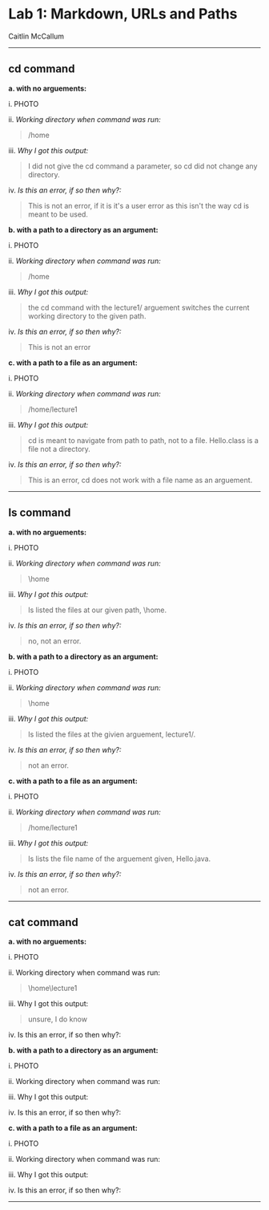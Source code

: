 # Lab 1: Markdown, URLs and Paths
Caitlin McCallum
___
## cd command
**a. with no arguements:**

i. PHOTO

ii. *Working directory when command was run:*
> /home

iii. *Why I got this output:*
> I did not give the cd command a parameter, so cd did not change any directory.

iv. *Is this an error, if so then why?:*
> This is not an error, if it is it's a user error as this isn't the way cd is meant to be used.

**b. with a path to a directory as an argument:**

i. PHOTO

ii. *Working directory when command was run:*
> /home

iii. *Why I got this output:*
> the cd command with the lecture1/ arguement switches the current working directory to the given path.

iv. *Is this an error, if so then why?:*
> This is not an error

**c. with a path to a file as an argument:**

i. PHOTO

ii. *Working directory when command was run:*
> /home/lecture1

iii. *Why I got this output:*
> cd is meant to navigate from path to path, not to a file. Hello.class is a file not a directory.

iv. *Is this an error, if so then why?:*
> This is an error, cd does not work with a file name as an arguement.
___
## ls command
**a. with no arguements:**

i. PHOTO

ii. *Working directory when command was run:*
> \home

iii. *Why I got this output:*
> ls listed the files at our given path, \home.

iv. *Is this an error, if so then why?:*
> no, not an error.

**b. with a path to a directory as an argument:**

i. PHOTO

ii. *Working directory when command was run:*
> \home

iii. *Why I got this output:*
> ls listed the files at the givien arguement, lecture1/.

iv. *Is this an error, if so then why?:*
> not an error.

**c. with a path to a file as an argument:**

i. PHOTO

ii. *Working directory when command was run:*
> /home/lecture1

iii. *Why I got this output:*
> ls lists the file name of the arguement given, Hello.java.

iv. *Is this an error, if so then why?:*
> not an error.
___
## cat command
**a. with no arguements:**

i. PHOTO

ii. Working directory when command was run:
> \home\lecture1

iii. Why I got this output:
> unsure, I do know 

iv. Is this an error, if so then why?:

**b. with a path to a directory as an argument:**

i. PHOTO

ii. Working directory when command was run:

iii. Why I got this output:

iv. Is this an error, if so then why?:

**c. with a path to a file as an argument:**

i. PHOTO

ii. Working directory when command was run:

iii. Why I got this output:

iv. Is this an error, if so then why?:
___
